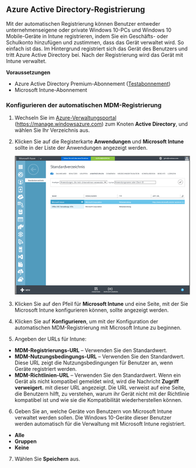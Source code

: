 ## <a name="azure-active-directory-enrollment"></a>Azure Active Directory-Registrierung

Mit der automatischen Registrierung können Benutzer entweder unternehmenseigene oder private Windows 10-PCs und Windows 10 Mobile-Geräte in Intune registrieren, indem Sie ein Geschäfts- oder Schulkonto hinzufügen und zustimmen, dass das Gerät verwaltet wird. So einfach ist das. Im Hintergrund registriert sich das Gerät des Benutzers und tritt Azure Active Directory bei. Nach der Registrierung wird das Gerät mit Intune verwaltet.

**Voraussetzungen**
- Azure Active Directory Premium-Abonnement ([Testabonnement](http://go.microsoft.com/fwlink/?LinkID=816845))
- Microsoft Intune-Abonnement


### <a name="configure-automatic-mdm-enrollment"></a>Konfigurieren der automatischen MDM-Registrierung

1. Wechseln Sie im [Azure-Verwaltungsportal](https://manage.windowsazure.com) (https://manage.windowsazure.com) zum Knoten **Active Directory**, und wählen Sie Ihr Verzeichnis aus.

2. Klicken Sie auf die Registerkarte **Anwendungen** und **Microsoft Intune** sollte in der Liste der Anwendungen angezeigt werden.

    ![Azure AD-Apps mit Microsoft Intune](../media/aad-intune-app.png)

3. Klicken Sie auf den Pfeil für **Microsoft Intune** und eine Seite, mit der Sie Microsoft Intune konfigurieren können, sollte angezeigt werden.

4. Klicken Sie auf **Konfigurieren**, um mit der Konfiguration der automatischen MDM-Registrierung mit Microsoft Intune zu beginnen.

5. Angeben der URLs für Intune:

  - **MDM-Registrierungs-URL** – Verwenden Sie den Standardwert.
  - **MDM-Nutzungsbedingungs-URL** – Verwenden Sie den Standardwert. Diese URL zeigt die Nutzungsbedingungen für Benutzer an, wenn Geräte registriert werden.
  - **MDM-Richtlinien-URL** – Verwenden Sie den Standardwert. Wenn ein Gerät als nicht kompatibel gemeldet wird, wird die Nachricht **Zugriff verweigert.** mit dieser URL angezeigt. Die URL verweist auf eine Seite, die Benutzern hilft, zu verstehen, warum ihr Gerät nicht mit der Richtlinie kompatibel ist und wie sie die Kompatibilität wiederherstellen können.

6.  Geben Sie an, welche Geräte von Benutzern von Microsoft Intune verwaltet werden sollen. Die Windows 10-Geräte dieser Benutzer werden automatisch für die Verwaltung mit Microsoft Intune registriert.

  - **Alle**
  - **Gruppen**
  - **Keine**

7. Wählen Sie **Speichern** aus.


<!--HONumber=Jan17_HO1-->


